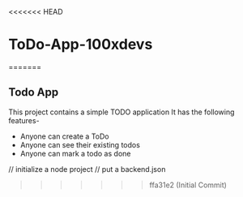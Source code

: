 <<<<<<< HEAD
# ToDo-App-100xdevs
=======
## Todo App

This project contains a simple TODO application
It has the following features-

- Anyone can create a ToDo
- Anyone can see their existing todos
- Anyone can mark a todo as done

// initialize a node project
// put a backend.json
>>>>>>> ffa31e2 (Initial Commit)
